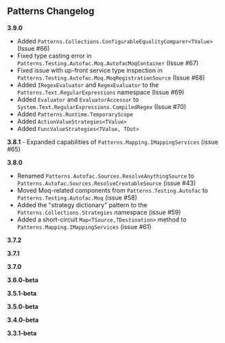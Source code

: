 ## Patterns Changelog ##

**3.9.0**

- Added `Patterns.Collections.ConfigurableEqualityComparer<TValue>` (Issue #66)
- Fixed type casting error in `Patterns.Testing.Autofac.Moq.AutofacMoqContainer` (Issue #67)
- Fixed issue with up-front service type inspection in `Patterns.Testing.Autofac.Moq.MoqRegistrationSource` (Issue #68)
- Added `IRegexEvaluator` and `RegexEvaluator` to the `Patterns.Text.RegularExpressions` namespace (Issue #69)
- Added `Evaluator` and `EvaluatorAccessor` to `System.Text.RegularExpressions.CompiledRegex` (Issue #70)
- Added `Patterns.Runtime.TemporaryScope`
- Added `ActionValueStrategies<TValue>`
- Added `FuncValueStrategies<TValue, TOut>`

**3.8.1** - Expanded capabilities of `Patterns.Mapping.IMappingServices` (issue #65)

**3.8.0**

- Renamed `Patterns.Autofac.Sources.ResolveAnythingSource` to `Patterns.Autofac.Sources.ResolveCreatableSource` (issue #43)
- Moved Moq-related components from `Patterns.Testing.Autofac` to `Patterns.Testing.Autofac.Moq` (issue #58)
- Added the "strategy dictionary" pattern to the `Patterns.Collections.Strategies` namespace (issue #59)
- Added a short-circuit `Map<TSource,TDestination>` method to `Patterns.Mapping.IMappingServices` (issue #61)

**3.7.2**

**3.7.1**

**3.7.0**

**3.6.0-beta**

**3.5.1-beta**

**3.5.0-beta**

**3.4.0-beta**

**3.3.1-beta**

